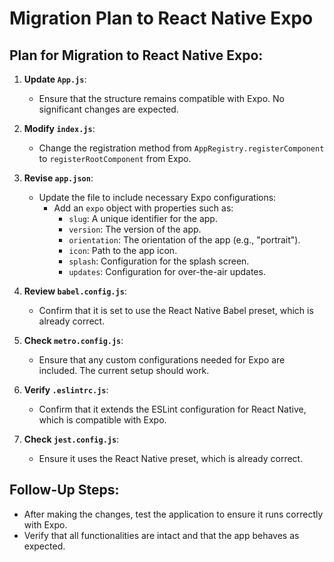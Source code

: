 # Migration Plan to React Native Expo

## Plan for Migration to React Native Expo:

1. **Update `App.js`**:
   - Ensure that the structure remains compatible with Expo. No significant changes are expected.

2. **Modify `index.js`**:
   - Change the registration method from `AppRegistry.registerComponent` to `registerRootComponent` from Expo.

3. **Revise `app.json`**:
   - Update the file to include necessary Expo configurations:
     - Add an `expo` object with properties such as:
       - `slug`: A unique identifier for the app.
       - `version`: The version of the app.
       - `orientation`: The orientation of the app (e.g., "portrait").
       - `icon`: Path to the app icon.
       - `splash`: Configuration for the splash screen.
       - `updates`: Configuration for over-the-air updates.

4. **Review `babel.config.js`**:
   - Confirm that it is set to use the React Native Babel preset, which is already correct.

5. **Check `metro.config.js`**:
   - Ensure that any custom configurations needed for Expo are included. The current setup should work.

6. **Verify `.eslintrc.js`**:
   - Confirm that it extends the ESLint configuration for React Native, which is compatible with Expo.

7. **Check `jest.config.js`**:
   - Ensure it uses the React Native preset, which is already correct.

## Follow-Up Steps:
- After making the changes, test the application to ensure it runs correctly with Expo.
- Verify that all functionalities are intact and that the app behaves as expected.
